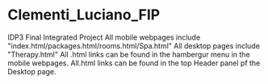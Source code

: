 # Clementi_Luciano_FIP
 IDP3 Final Integrated Project
All mobile webpages include "index.html/packages.html/rooms.html/Spa.html"
All desktop pages include "Therapy.html"
All .html links can be found in the hambergur menu in the mobile webpages.
All.html links can be found in the top Header panel pf the Desktop page.
